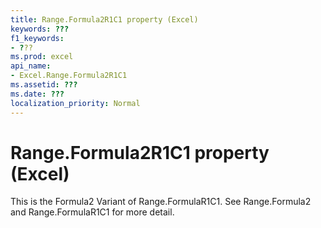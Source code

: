 ```yaml
---
title: Range.Formula2R1C1 property (Excel)
keywords: ???
f1_keywords:
- ???
ms.prod: excel
api_name:
- Excel.Range.Formula2R1C1
ms.assetid: ???
ms.date: ???
localization_priority: Normal
---
```



# Range.Formula2R1C1 property (Excel)

This is the Formula2 Variant of Range.FormulaR1C1. See Range.Formula2 and Range.FormulaR1C1 for more detail.

